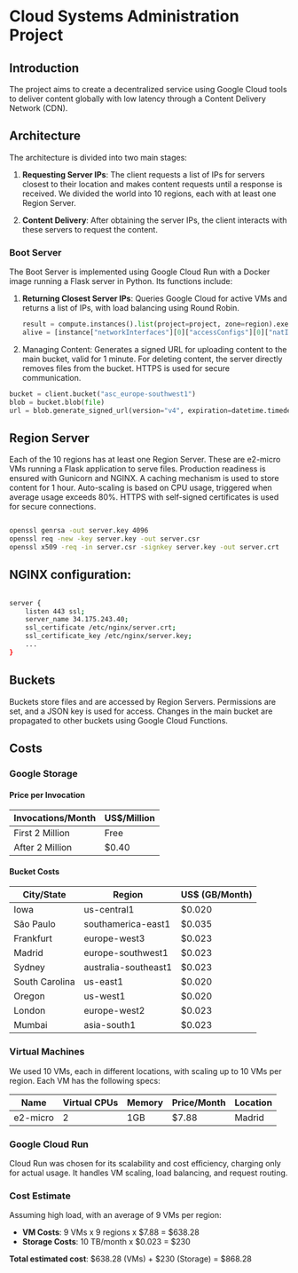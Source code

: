 # Cloud Systems Administration Project

## Introduction

The project aims to create a decentralized service using Google Cloud tools to deliver content globally with low latency through a Content Delivery Network (CDN).

## Architecture

The architecture is divided into two main stages:

1. **Requesting Server IPs**: The client requests a list of IPs for servers closest to their location and makes content requests until a response is received. We divided the world into 10 regions, each with at least one Region Server.

2. **Content Delivery**: After obtaining the server IPs, the client interacts with these servers to request the content.

### Boot Server

The Boot Server is implemented using Google Cloud Run with a Docker image running a Flask server in Python. Its functions include:

1. **Returning Closest Server IPs**: Queries Google Cloud for active VMs and returns a list of IPs, with load balancing using Round Robin.

   ```python
   result = compute.instances().list(project=project, zone=region).execute()
   alive = [instance["networkInterfaces"][0]["accessConfigs"][0]["natIP"] for instance in result['items'] if instance.get("status") == "RUNNING"]
2. Managing Content: Generates a signed URL for uploading content to the main bucket, valid for 1 minute. For deleting content, the server directly removes files from the bucket. HTTPS is used for secure communication.

```python
bucket = client.bucket("asc_europe-southwest1")
blob = bucket.blob(file)
url = blob.generate_signed_url(version="v4", expiration=datetime.timedelta(minutes=1), method="PUT")
```

## Region Server
Each of the 10 regions has at least one Region Server. These are e2-micro VMs running a Flask application to serve files. Production readiness is ensured with Gunicorn and NGINX. A caching mechanism is used to store content for 1 hour. Auto-scaling is based on CPU usage, triggered when average usage exceeds 80%. HTTPS with self-signed certificates is used for secure connections.

```bash

openssl genrsa -out server.key 4096
openssl req -new -key server.key -out server.csr
openssl x509 -req -in server.csr -signkey server.key -out server.crt
```

## NGINX configuration:

```bash

server {
    listen 443 ssl;
    server_name 34.175.243.40;
    ssl_certificate /etc/nginx/server.crt;
    ssl_certificate_key /etc/nginx/server.key;
    ...
}
```

## Buckets
Buckets store files and are accessed by Region Servers. Permissions are set, and a JSON key is used for access. Changes in the main bucket are propagated to other buckets using Google Cloud Functions.

## Costs

### Google Storage

#### Price per Invocation

| Invocations/Month | US$/Million |
|-------------------|-------------|
| First 2 Million   | Free        |
| After 2 Million   | $0.40       |

#### Bucket Costs

| City/State    | Region             | US$ (GB/Month) |
|---------------|---------------------|----------------|
| Iowa          | us-central1         | $0.020         |
| São Paulo     | southamerica-east1  | $0.035         |
| Frankfurt     | europe-west3        | $0.023         |
| Madrid        | europe-southwest1   | $0.023         |
| Sydney        | australia-southeast1| $0.023         |
| South Carolina| us-east1            | $0.020         |
| Oregon        | us-west1            | $0.020         |
| London        | europe-west2        | $0.023         |
| Mumbai        | asia-south1         | $0.023         |

### Virtual Machines

We used 10 VMs, each in different locations, with scaling up to 10 VMs per region. Each VM has the following specs:

| Name      | Virtual CPUs | Memory | Price/Month | Location |
|-----------|--------------|--------|-------------|----------|
| e2-micro  | 2            | 1GB    | $7.88       | Madrid   |

### Google Cloud Run

Cloud Run was chosen for its scalability and cost efficiency, charging only for actual usage. It handles VM scaling, load balancing, and request routing.

### Cost Estimate

Assuming high load, with an average of 9 VMs per region:

- **VM Costs**: 9 VMs x 9 regions x $7.88 = $638.28
- **Storage Costs**: 10 TB/month x $0.023 = $230

**Total estimated cost**: $638.28 (VMs) + $230 (Storage) = $868.28

